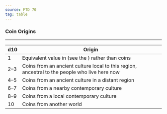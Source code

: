 ```yaml
---
source: FTD 70
tag: table
---
```


### Coin Origins
---
|d10|Origin|
|----|------------|
|1|Equivalent value in  (see the ) rather than coins|
|2–3|Coins from an ancient culture local to this region, ancestral to the people who live here now|
|4–5|Coins from an ancient culture in a distant region|
|6–7|Coins from a nearby contemporary culture|
|8–9|Coins from a local contemporary culture|
|10|Coins from another world|
